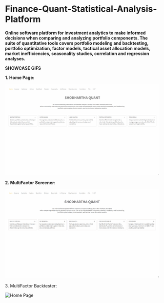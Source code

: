 # Finance-Quant-Statistical-Analysis-Platform </br>
<b>Online software platform for investment analytics to make informed decisions  when comparing and analyzing portfolio components. The suite of quantitative tools covers portfolio modeling and backtesting, portfolio optimization, factor models, tactical asset allocation models, market inefficiencies, seasonality studies, correlation and regression analyses. </b> </br>


<b>SHOWCASE GIFS</b> </br>

<b>1. Home Page:</b>

![Home Page](DEMOS/home_page.gif) </br>

<b>2. MultiFactor Screener:</b>

![Home Page](DEMOS/multifactor_stocks_screener.gif) </br>

<c>3. MultiFactor Backtester:</b>

![Home Page](DEMOS/multifactor_backtester.gif) </br>
